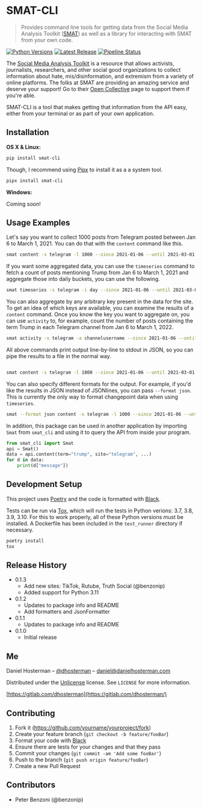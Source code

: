 # SMAT-CLI
> Provides command line tools for getting data from the Social Media Analysis Toolkit ([SMAT](https://www.smat-app.com))
> as well as a library for interacting with SMAT from your own code.

[![Python Versions][python-image]](https://)
[![Latest Release][latest-release-image]](https://pypi.org/project/smat-cli/)
[![Pipeline Status][pipeline-status-image]](https://gitlab.com/dhosterman/smat-cli)

The [Social Media Analysis Toolkit](https://www.smat-app.com) is a resource that allows activists, journalists, 
researchers, and other social good organizations to collect information about hate, mis/disinformation, and extremism
from a variety of online platforms. The folks at SMAT are providing an amazing service and deserve your support! Go to
their [Open Collective](https://opencollective.com/smat) page to support them if you're able.

SMAT-CLI is a tool that makes getting that information from the API easy, either from your terminal or as part of your
own application.

## Installation

**OS X & Linux:**

```sh
pip install smat-cli
```

Though, I recommend using [Pipx](https://github.com/pypa/pipx) to install it as a a system tool.

```sh
pipx install smat-cli
```

**Windows:**

Coming soon!

## Usage Examples

Let's say you want to collect 1000 posts from Telegram posted between Jan 6 to March 1, 2021. You can do that with the 
`content` command like this.

```sh
smat content -s telegram -l 1000 --since 2021-01-06 --until 2021-03-01 trump
```

If you want some aggregated data, you can use the `timeseries` command to fetch a count of posts mentioning Trump from 
Jan 6 to March 1, 2021 and aggregate those into daily buckets, you can use the following.

```sh
smat timeseries -s telegram -i day --since 2021-01-06 --until 2021-03-01 trump
```

You can also aggregate by any arbitrary key present in the data for the site. To get an idea of which keys are available,
you can examine the results of a `content` command. Once you know the key you want to aggregate on, you can use `activity`
to, for example, count the number of posts containing the term Trump in each Telegram channel from Jan 6 to March 1, 2022.

```sh
smat activity -s telegram -a channelusername --since 2021-01-06 --until 2021-03-01 trump
```

All above commands print output line-by-line to stdout in JSON, so you can pipe the results to a file in the normal way.

```sh

smat content -s telegram -l 1000 --since 2021-01-06 --until 2021-03-01 trump >> data.ndjson
```

You can also specify different formats for the output. For example, if you'd like the results in JSON instead of 
JSONlines, you can pass `--format json`. This is currently the only way to format changepoint data when using 
`timeseries`.

```sh
smat --format json content -s telegram -l 1000 --since 2021-01-06 --until 2021-03-01 trump > data.json
```

In addition, this package can be used in another application by importing `Smat` from `smat_cli` and using it to query
the API from inside your program.

```python
from smat_cli import Smat
api = Smat()
data = api.content(term="trump", site="telegram", ...)
for d in data:
    print(d["message"])
```


## Development Setup

This project uses [Poetry](https://python-poetry.org/) and the code is formatted with [Black](https://github.com/psf/black).

Tests can be run via [Tox](https://tox.wiki/en/latest/), which will run the tests in Python verions: 3.7, 3.8, 3.9, 3.10.
For this to work properly, all of these Python versions must be installed. A Dockerfile has been included in the `test_runner`
directory if necessary.

```sh
poetry install
tox
```

## Release History

* 0.1.3
  * Add new sites: TikTok, Rutube, Truth Social (@benzonip)
  * Added support for Python 3.11
* 0.1.2
  * Updates to package info and README
  * Add formatters and JsonFormatter
* 0.1.1
  * Updates to package info and README
* 0.1.0
  * Initial release

## Me

Daniel Hosterman – [@dhosterman](https://twitter.com/dhosterman) – daniel@danielhosterman.com

Distributed under the [Unlicense](http://unlicense.org) license. See ``LICENSE`` for more information.

[https://gitlab.com/dhosterman](https://gitlab.com/dhosterman/)

## Contributing

1. Fork it (<https://github.com/yourname/yourproject/fork>)
2. Create your feature branch (`git checkout -b feature/fooBar`)
3. Format your code with [Black](https://github.com/psf/black)
4. Ensure there are tests for your changes and that they pass
5. Commit your changes (`git commit -am 'Add some fooBar'`)
6. Push to the branch (`git push origin feature/fooBar`)
7. Create a new Pull Request

## Contributors

* Peter Benzoni (@benzonip)

<!-- Markdown link & img dfn's -->
[python-image]: https://img.shields.io/badge/python-3.7%20%7C%203.8%20%7C%203.9%20%7C%203.10%20%7C%203.11-informational
[latest-release-image]: https://img.shields.io/badge/latest%20release-0.1.2-informational
[pipeline-status-image]: https://gitlab.com/dhosterman/smat-cli/badges/main/pipeline.svg
